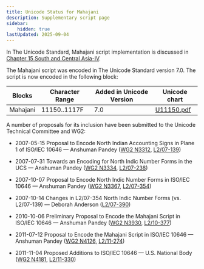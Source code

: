 ```yaml
---
title: Unicode Status for Mahajani
description: Supplementary script page
sidebar:
    hidden: true
lastUpdated: 2025-09-04
---
```


In The Unicode Standard, Mahajani script implementation is discussed in [Chapter 15 South and Central Asia-IV](http://www.unicode.org/versions/latest/ch15.pdf).

[comment]: # (end of intro)

[comment]: # (start of blocks)

The Mahajani script was encoded in The Unicode Standard version 7.0. The script is now encoded in the following block:

| Blocks | Character Range | Added in Unicode Version | Unicode chart |
| ------ | --------------- | ------------------------ | ------------- |
| Mahajani  | 11150..1117F | 7.0 | [U11150.pdf](http://www.unicode.org/charts/PDF/U11150.pdf) |

[comment]: # (end of blocks)

[comment]: # (start of chars)



[comment]: # (end of chars)

[comment]: # (start of rest)

A number of proposals for its inclusion have been submitted to the Unicode Technical Committee and WG2:

- 2007-05-15 Proposal to Encode North Indian Accounting Signs in Plane 1 of ISO/IEC 10646 — Anshuman Pandey  ([WG2 N3312](https://www.unicode.org/wg2/docs/n3312.pdf), [L2/07-139](http://www.unicode.org/cgi-bin/GetMatchingDocs.pl?L2/07-139))

- 2007-07-31 Towards an Encoding for North Indic Number Forms in the UCS — Anshuman Pandey ([WG2 N3334](https://www.unicode.org/wg2/docs/n3334.pdf), [L2/07-238](http://www.unicode.org/cgi-bin/GetMatchingDocs.pl?L2/07-238))

- 2007-10-07 Proposal to Encode North Indic Number Forms in ISO/IEC 10646 — Anshuman Pandey ([WG2 N3367](https://www.unicode.org/wg2/docs/n3367.pdf), [L2/07-354](http://www.unicode.org/cgi-bin/GetMatchingDocs.pl?L2/07-354))

- 2007-10-14 Changes in L2/07-354 North Indic Number Forms (vs. L2/07-139) — Deborah Anderson ([L2/07-390](http://www.unicode.org/cgi-bin/GetMatchingDocs.pl?L2/07-390))

- 2010-10-06 Preliminary Proposal to Encode the Mahajani Script in ISO/IEC 10646 — Anshuman Pandey ([WG2 N3930](https://www.unicode.org/wg2/docs/n3930.pdf), [L2/10-377](http://www.unicode.org/cgi-bin/GetMatchingDocs.pl?L2/10-377))

- 2011-07-12 Proposal to Encode the Mahajani Script in ISO/IEC 10646 — Anshuman Pandey ([WG2 N4126](https://www.unicode.org/wg2/docs/n4126.pdf), [L2/11-274](http://www.unicode.org/cgi-bin/GetMatchingDocs.pl?L2/11-274))

- 2011-11-04 Proposed Additions to ISO/IEC 10646 — U.S. National Body ([WG2 N4181](https://www.unicode.org/wg2/docs/n4181.pdf), [L2/11-330](http://www.unicode.org/cgi-bin/GetMatchingDocs.pl?L2/11-330))
